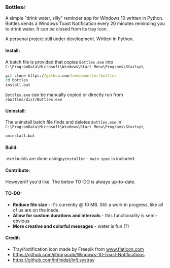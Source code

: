 ### Bottles💧
A simple "drink water, silly" reminder app for Windows 10 written in Python. Bottles sends a Windows Toast Notification 
every 20 minutes reminding you to drink water. It can be closed from its tray icon.

A personal project still under development. Written in Python.


#### Install:
A  batch file is provided that copies `Bottles.exe` into `C:\ProgramData\Microsoft\Windows\Start Menu\Programs\Startup\` 
```cmd
git clone https://github.com/heesemonster/bottles
cd bottles
install.bat
```

`Bottles.exe` can be manually copied or directly run from `/bottles/dist/Bottles.exe`

#### Uninstall:
The uninstall batch file finds and deletes `Bottles.exe` in `C:\ProgramData\Microsoft\Windows\Start Menu\Programs\Startup\`
```cmd
uninstall.bat
```

#### Build:
.exe builds are done using`pyinstaller` - `main.spec` is included.

#### Contribute:
However/if you'd like. The below TO-DO is always up-to-date.

#### TO-DO:
* **Reduce file size** - it's currently @ 10 MB. Still a work in progress, like all of us are on the insde.
* **Allow for custom durations and intervals** - this functionality is semi-obvious
* **More creative and colorful messages** - water is fun (?)

#### Credit:
* Tray/Notification icon made by Freepik from www.flaticon.com
* https://github.com/jithurjacob/Windows-10-Toast-Notifications
* https://github.com/Infinidat/infi.systray